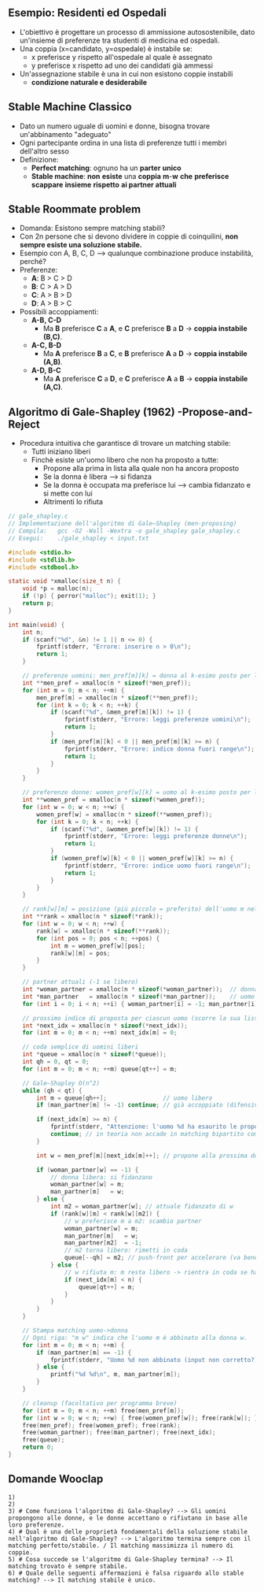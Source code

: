 ## Esempio: Residenti ed Ospedali
- L'obiettivo è progettare un processo di ammissione autosostenibile, dato un'insieme di preferenze tra studenti di medicina ed ospedali.
- Una coppia (x=candidato, y=ospedale) è instabile se:
	- x preferisce y rispetto all'ospedale al quale è assegnato
	- y preferisce x rispetto ad uno dei candidati già ammessi
- Un'assegnazione stabile è una in cui non esistono coppie instabili
	- **condizione naturale e desiderabile**
## Stable Machine Classico
- Dato un numero uguale di uomini e donne,  bisogna trovare un'abbinamento "adeguato"
- Ogni partecipante ordina in una lista di preferenze tutti i membri dell'altro sesso
- Definizione: 
	- **Perfect matching**: ognuno ha un **parter** **unico**
	- **Stable machine**: **non** **esiste** una **coppia** **m**-**w** **che** **preferisce** **scappare** **insieme** **rispetto** **ai partner attuali**
## Stable Roommate problem
- Domanda: Esistono sempre matching stabili?
- Con 2n persone che si devono dividere in coppie di coinquilini, **non sempre esiste una soluzione stabile.**
- Esempio con A, B, C, D --> qualunque combinazione produce instabilità, perché?
- Preferenze:
	- **A**: B > C > D
	- **B**: C > A > D
	- **C**: A > B > D
	- **D**: A > B > C
- Possibili accoppiamenti:
	- **A-B, C-D**
	    - Ma **B** preferisce **C** a **A**, e **C** preferisce **B** a **D** → **coppia instabile (B,C)**.
	- **A-C, B-D**
	    - Ma **A** preferisce **B** a **C**, e **B** preferisce **A** a **D** → **coppia instabile (A,B)**.
	- **A-D, B-C**
	    - Ma **A** preferisce **C** a **D**, e **C** preferisce **A** a **B** → **coppia instabile (A,C)**.

## Algoritmo di Gale-Shapley (1962) -Propose-and-Reject
- Procedura intuitiva che garantisce di trovare un matching stabile:
	- Tutti iniziano liberi
	- Finchè esiste un'uomo libero che non ha proposto a tutte:
		- Propone alla prima in lista alla quale non ha ancora proposto
		- Se la donna è libera --> si fidanza
		- Se la donna è occupata ma preferisce lui --> cambia fidanzato e si mette con lui
		- Altrimenti lo rifiuta
```c
// gale_shapley.c
// Implementazione dell'algoritmo di Gale–Shapley (men-proposing)
// Compila:   gcc -O2 -Wall -Wextra -o gale_shapley gale_shapley.c
// Esegui:    ./gale_shapley < input.txt

#include <stdio.h>
#include <stdlib.h>
#include <stdbool.h>

static void *xmalloc(size_t n) {
    void *p = malloc(n);
    if (!p) { perror("malloc"); exit(1); }
    return p;
}

int main(void) {
    int n;
    if (scanf("%d", &n) != 1 || n <= 0) {
        fprintf(stderr, "Errore: inserire n > 0\n");
        return 1;
    }

    // preferenze uomini: men_pref[m][k] = donna al k-esimo posto per l'uomo m
    int **men_pref = xmalloc(n * sizeof(*men_pref));
    for (int m = 0; m < n; ++m) {
        men_pref[m] = xmalloc(n * sizeof(**men_pref));
        for (int k = 0; k < n; ++k) {
            if (scanf("%d", &men_pref[m][k]) != 1) {
                fprintf(stderr, "Errore: leggi preferenze uomini\n");
                return 1;
            }
            if (men_pref[m][k] < 0 || men_pref[m][k] >= n) {
                fprintf(stderr, "Errore: indice donna fuori range\n");
                return 1;
            }
        }
    }

    // preferenze donne: women_pref[w][k] = uomo al k-esimo posto per la donna w
    int **women_pref = xmalloc(n * sizeof(*women_pref));
    for (int w = 0; w < n; ++w) {
        women_pref[w] = xmalloc(n * sizeof(**women_pref));
        for (int k = 0; k < n; ++k) {
            if (scanf("%d", &women_pref[w][k]) != 1) {
                fprintf(stderr, "Errore: leggi preferenze donne\n");
                return 1;
            }
            if (women_pref[w][k] < 0 || women_pref[w][k] >= n) {
                fprintf(stderr, "Errore: indice uomo fuori range\n");
                return 1;
            }
        }
    }

    // rank[w][m] = posizione (più piccolo = preferito) dell'uomo m nella lista della donna w
    int **rank = xmalloc(n * sizeof(*rank));
    for (int w = 0; w < n; ++w) {
        rank[w] = xmalloc(n * sizeof(**rank));
        for (int pos = 0; pos < n; ++pos) {
            int m = women_pref[w][pos];
            rank[w][m] = pos;
        }
    }

    // partner attuali (-1 se libero)
    int *woman_partner = xmalloc(n * sizeof(*woman_partner));  // donna -> uomo
    int *man_partner   = xmalloc(n * sizeof(*man_partner));    // uomo  -> donna
    for (int i = 0; i < n; ++i) { woman_partner[i] = -1; man_partner[i] = -1; }

    // prossimo indice di proposta per ciascun uomo (scorre la sua lista)
    int *next_idx = xmalloc(n * sizeof(*next_idx));
    for (int m = 0; m < n; ++m) next_idx[m] = 0;

    // coda semplice di uomini liberi
    int *queue = xmalloc(n * sizeof(*queue));
    int qh = 0, qt = 0;
    for (int m = 0; m < n; ++m) queue[qt++] = m;

    // Gale–Shapley O(n^2)
    while (qh < qt) {
        int m = queue[qh++];                // uomo libero
        if (man_partner[m] != -1) continue; // già accoppiato (difensivo)

        if (next_idx[m] >= n) {
            fprintf(stderr, "Attenzione: l'uomo %d ha esaurito le proposte.\n", m);
            continue; // in teoria non accade in matching bipartito completo
        }

        int w = men_pref[m][next_idx[m]++]; // propone alla prossima donna in lista

        if (woman_partner[w] == -1) {
            // donna libera: si fidanzano
            woman_partner[w] = m;
            man_partner[m]   = w;
        } else {
            int m2 = woman_partner[w]; // attuale fidanzato di w
            if (rank[w][m] < rank[w][m2]) {
                // w preferisce m a m2: scambio partner
                woman_partner[w] = m;
                man_partner[m]   = w;
                man_partner[m2]  = -1;
                // m2 torna libero: rimetti in coda
                queue[--qh] = m2; // push-front per accelerare (va bene anche push-back)
            } else {
                // w rifiuta m: m resta libero -> rientra in coda se ha ancora opzioni
                if (next_idx[m] < n) {
                    queue[qt++] = m;
                }
            }
        }
    }

    // Stampa matching uomo->donna
    // Ogni riga: "m w" indica che l'uomo m è abbinato alla donna w.
    for (int m = 0; m < n; ++m) {
        if (man_partner[m] == -1) {
            fprintf(stderr, "Uomo %d non abbinato (input non corretto?).\n", m);
        } else {
            printf("%d %d\n", m, man_partner[m]);
        }
    }

    // cleanup (facoltativo per programma breve)
    for (int m = 0; m < n; ++m) free(men_pref[m]);
    for (int w = 0; w < n; ++w) { free(women_pref[w]); free(rank[w]); }
    free(men_pref); free(women_pref); free(rank);
    free(woman_partner); free(man_partner); free(next_idx);
    free(queue);
    return 0;
}

```


## Domande Wooclap
	1)
	2)
	3) # Come funziona l'algoritmo di Gale-Shapley? --> Gli uomini propongono alle donne, e le donne accettano o rifiutano in base alle loro preferenze.
	4) # Qual è una delle proprietà fondamentali della soluzione stabile nell'algoritmo di Gale-Shapley? --> L'algoritmo termina sempre con il matching perfetto/stabile. / Il matching massimizza il numero di coppie.
	5) # Cosa succede se l'algoritmo di Gale-Shapley termina? --> Il matching trovato è sempre stabile.
	6) # Quale delle seguenti affermazioni è falsa riguardo allo stable matching? --> Il matching stabile è unico.
